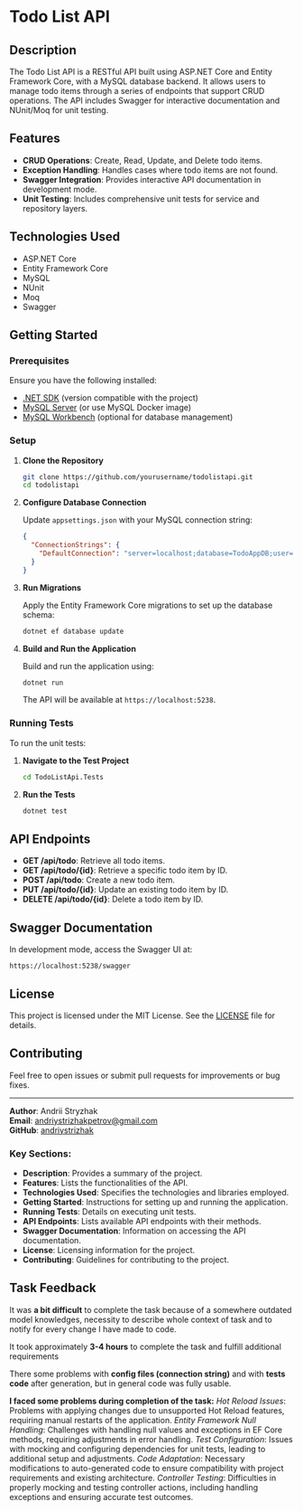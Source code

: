 # Todo List API

## Description

The Todo List API is a RESTful API built using ASP.NET Core and Entity Framework Core, with a MySQL database backend. It allows users to manage todo items through a series of endpoints that support CRUD operations. The API includes Swagger for interactive documentation and NUnit/Moq for unit testing.

## Features

- **CRUD Operations**: Create, Read, Update, and Delete todo items.
- **Exception Handling**: Handles cases where todo items are not found.
- **Swagger Integration**: Provides interactive API documentation in development mode.
- **Unit Testing**: Includes comprehensive unit tests for service and repository layers.

## Technologies Used

- ASP.NET Core
- Entity Framework Core
- MySQL
- NUnit
- Moq
- Swagger

## Getting Started

### Prerequisites

Ensure you have the following installed:

- [.NET SDK](https://dotnet.microsoft.com/download) (version compatible with the project)
- [MySQL Server](https://dev.mysql.com/downloads/mysql/) (or use MySQL Docker image)
- [MySQL Workbench](https://dev.mysql.com/downloads/workbench/) (optional for database management)

### Setup

1. **Clone the Repository**

   ```bash
   git clone https://github.com/yourusername/todolistapi.git
   cd todolistapi
   ```

2. **Configure Database Connection**

   Update `appsettings.json` with your MySQL connection string:

   ```json
   {
     "ConnectionStrings": {
       "DefaultConnection": "server=localhost;database=TodoAppDB;user=root;password=yourpassword;"
     }
   }
   ```

3. **Run Migrations**

   Apply the Entity Framework Core migrations to set up the database schema:

   ```bash
   dotnet ef database update
   ```

4. **Build and Run the Application**

   Build and run the application using:

   ```bash
   dotnet run
   ```

   The API will be available at `https://localhost:5238`.

### Running Tests

To run the unit tests:

1. **Navigate to the Test Project**

   ```bash
   cd TodoListApi.Tests
   ```

2. **Run the Tests**

   ```bash
   dotnet test
   ```

## API Endpoints

- **GET /api/todo**: Retrieve all todo items.
- **GET /api/todo/{id}**: Retrieve a specific todo item by ID.
- **POST /api/todo**: Create a new todo item.
- **PUT /api/todo/{id}**: Update an existing todo item by ID.
- **DELETE /api/todo/{id}**: Delete a todo item by ID.

## Swagger Documentation

In development mode, access the Swagger UI at:

```
https://localhost:5238/swagger
```

## License

This project is licensed under the MIT License. See the [LICENSE](LICENSE) file for details.

## Contributing

Feel free to open issues or submit pull requests for improvements or bug fixes.

---

**Author**: Andrii Stryzhak  
**Email**: andriystrizhakpetrov@gmail.com  
**GitHub**: [andriystrizhak](https://github.com/andriystrizhak)

### Key Sections:

- **Description**: Provides a summary of the project.
- **Features**: Lists the functionalities of the API.
- **Technologies Used**: Specifies the technologies and libraries employed.
- **Getting Started**: Instructions for setting up and running the application.
- **Running Tests**: Details on executing unit tests.
- **API Endpoints**: Lists available API endpoints with their methods.
- **Swagger Documentation**: Information on accessing the API documentation.
- **License**: Licensing information for the project.
- **Contributing**: Guidelines for contributing to the project.

## Task Feedback

It was **a bit difficult** to complete the task because of a somewhere outdated model knowledges, necessity to describe whole context of task and to notify for every change I have made to code.

It took approximately **3-4 hours** to complete the task and fulfill additional requirements
 
There some problems with **config files (connection string)** and with **tests code** after generation, but in general code was fully usable.

**I faced some problems during completion of the task:**
  *Hot Reload Issues*: Problems with applying changes due to unsupported Hot Reload features, requiring manual restarts of the application.
  *Entity Framework Null Handling*: Challenges with handling null values and exceptions in EF Core methods, requiring adjustments in error handling.
  *Test Configuration*: Issues with mocking and configuring dependencies for unit tests, leading to additional setup and adjustments.
  *Code Adaptation*: Necessary modifications to auto-generated code to ensure compatibility with project requirements and existing architecture.
  *Controller Testing*: Difficulties in properly mocking and testing controller actions, including handling exceptions and ensuring accurate test outcomes.

